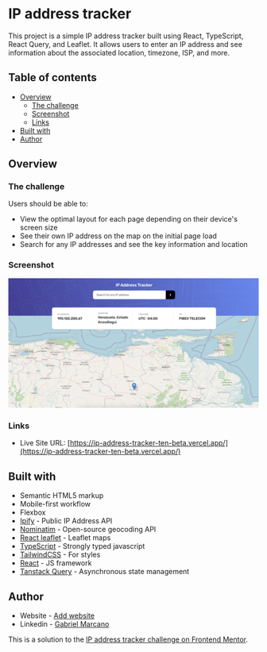 # IP address tracker

This project is a simple IP address tracker built using React, TypeScript, React Query, and Leaflet. It allows users to enter an IP address and see information about the associated location, timezone, ISP, and more.

## Table of contents

- [Overview](#overview)
  - [The challenge](#the-challenge)
  - [Screenshot](#screenshot)
  - [Links](#links)
- [Built with](#built-with)
- [Author](#author)

## Overview

### The challenge

Users should be able to:

- View the optimal layout for each page depending on their device's screen size
- See their own IP address on the map on the initial page load
- Search for any IP addresses and see the key information and location

### Screenshot

![Design preview for the IP address tracker coding challenge](./preview.png)

### Links

- Live Site URL: [https://ip-address-tracker-ten-beta.vercel.app/](https://ip-address-tracker-ten-beta.vercel.app/)

## Built with

- Semantic HTML5 markup
- Mobile-first workflow
- Flexbox
- [Ipify](https://www.ipify.org/) - Public IP Address API
- [Nominatim](https://nominatim.org/) - Open-source geocoding API
- [React leaflet](https://react-leaflet.js.org/) - Leaflet maps
- [TypeScript](https://www.typescriptlang.org/) - Strongly typed javascript
- [TailwindCSS](https://https://tailwindcss.com/) - For styles
- [React](https://reactjs.org/) - JS framework
- [Tanstack Query](https://tanstack.com/query/latest) - Asynchronous state management

## Author

- Website - [Add website](https://www.your-site.com)
- Linkedin - [Gabriel Marcano](https://www.linkedin.com/in/gabriel-e-marcano/)

This is a solution to the [IP address tracker challenge on Frontend Mentor](https://www.frontendmentor.io/challenges/ip-address-tracker-I8-0yYAH0).
